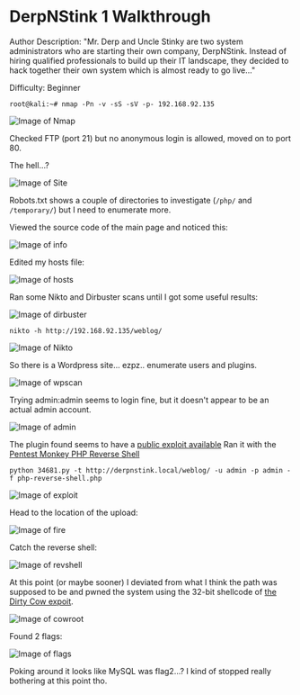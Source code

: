 
<h1>DerpNStink 1 Walkthrough</h1>

Author Description: "Mr. Derp and Uncle Stinky are two system administrators who are starting their own company, DerpNStink. Instead of hiring qualified professionals to build up their IT landscape, they decided to hack together their own system which is almost ready to go live..."

Difficulty: Beginner

`root@kali:~# nmap -Pn -v -sS -sV -p- 192.168.92.135`

![Image of Nmap](https://blu0.github.io/DNSWalkthrough/nmap.png)

Checked FTP (port 21) but no anonymous login is allowed, moved on to port 80.

The hell...?

![Image of Site](https://blu0.github.io/DNSWalkthrough/port80.png)

Robots.txt shows a couple of directories to investigate (`/php/` and `/temporary/`) but I need to enumerate more.

Viewed the source code of the main page and noticed this:

![Image of info](https://blu0.github.io/DNSWalkthrough/dns.png)

Edited my hosts file:

![Image of hosts](https://blu0.github.io/DNSWalkthrough/hosts.png)

Ran some Nikto and Dirbuster scans until I got some useful results:

![Image of dirbuster](https://blu0.github.io/DNSWalkthrough/dirbuster.png)

`nikto -h http://192.168.92.135/weblog/`

![Image of Nikto](https://blu0.github.io/DNSWalkthrough/nikto.png)

So there is a Wordpress site... ezpz.. enumerate users and plugins.

![Image of wpscan](https://blu0.github.io/DNSWalkthrough/wpscan.png)

Trying admin:admin seems to login fine, but it doesn't appear to be an actual admin account.

![Image of admin](https://blu0.github.io/DNSWalkthrough/adminadmin.png)

The plugin found seems to have a [public exploit available](https://www.exploit-db.com/exploits/34681/)
Ran it with the [Pentest Monkey PHP Reverse Shell](http://pentestmonkey.net/tools/web-shells/php-reverse-shell)

`python 34681.py -t http://derpnstink.local/weblog/ -u admin -p admin -f php-reverse-shell.php`

![Image of exploit](https://blu0.github.io/DNSWalkthrough/exploitplugin.png)

Head to the location of the upload:

![Image of fire](https://blu0.github.io/DNSWalkthrough/fire.png)

Catch the reverse shell:

![Image of revshell](https://blu0.github.io/DNSWalkthrough/revshell.png)

At this point (or maybe sooner) I deviated from what I think the path was supposed to be and pwned the system using the 32-bit shellcode of [the Dirty Cow expoit](https://www.exploit-db.com/exploits/40616/).

![Image of cowroot](https://blu0.github.io/DNSWalkthrough/cowroot.png)

Found 2 flags:

![Image of flags](https://blu0.github.io/DNSWalkthrough/flags.png)

Poking around it looks like MySQL was flag2...? I kind of stopped really bothering at this point tho.


